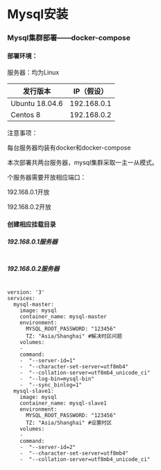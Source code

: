 # Mysql安装

### Mysql集群部署——docker-compose

#### 部署环境：

服务器：均为Linux

| 发行版本       | IP（假设）  |
| -------------- | ----------- |
| Ubuntu 18.04.6 | 192.168.0.1 |
| Centos 8       | 192.168.0.2 |

注意事项：

每台服务器均装有docker和docker-compose

本次部署共两台服务器，mysql集群采取一主一从模式。

个服务器需要开放相应端口：

  192.168.0.1开放

  192.168.0.2开放

#### 创建相应挂载目录

##### 192.168.0.1服务器

```

```

##### 192.168.0.2服务器

```

```





```
version: '3'
services:
  mysql-master:
    image: mysql
    container_name: mysql-master
    environment:
      MYSQL_ROOT_PASSWORD: "123456"
      TZ: "Asia/Shanghai" #解决时区问题
    volumes:
    - 
    command:
    -  "--server-id=1"
    -  "--character-set-server=utf8mb4"
    -  "--collation-server=utf8mb4_unicode_ci"
    -  "--log-bin=mysql-bin"
    -  "--sync_binlog=1"
  mysql-slave1:
    image: mysql
    container_name: mysql-slave1
    environment:
      MYSQL_ROOT_PASSWORD: "123456"
      TZ: "Asia/Shanghai" #设置时区
    volumes:
    - 
    command:
    -  "--server-id=2"
    -  "--character-set-server=utf8mb4"
    -  "--collation-server=utf8mb4_unicode_ci"
```

